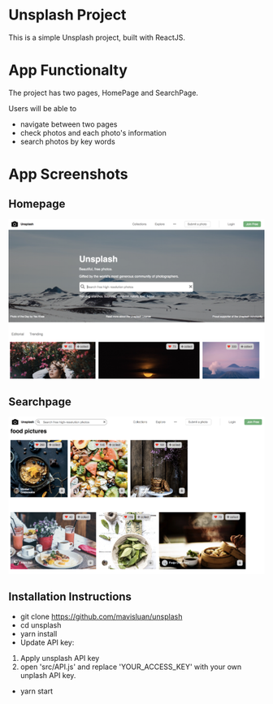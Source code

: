 # Unsplash Project

This is a simple Unsplash project, built with ReactJS. 


# App Functionalty
The project has two pages, HomePage and SearchPage.

Users will be able to 
- navigate between two pages
- check photos and each photo's information
- search photos by key words 


# App Screenshots 

## Homepage
<img src='src/icons/home-page.png' width='800'>

## Searchpage
<img src='src/icons/search-page.png' width='800'>


## Installation Instructions

- git clone https://github.com/mavisluan/unsplash
- cd unsplash
- yarn install
- Update API key: 
1) Apply unsplash API key 
2) open 'src/API.js' and replace 'YOUR_ACCESS_KEY' with your own unplash API key. 
- yarn start


